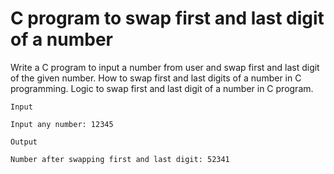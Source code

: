 # C program to swap first and last digit of a number

Write a C program to input a number from user and swap first and last digit of the given number. How to swap first and last digits of a number in C programming. Logic to swap first and last digit of a number in C program.

```
Input

Input any number: 12345

Output

Number after swapping first and last digit: 52341
```
